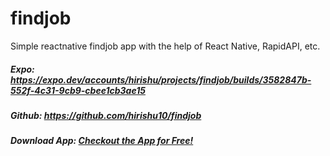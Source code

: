 # findjob

Simple reactnative findjob app with the help of React Native, RapidAPI, etc.

##### **Expo:** https://expo.dev/accounts/hirishu/projects/findjob/builds/3582847b-552f-4c31-9cb9-cbee1cb3ae15

##### **Github:** https://github.com/hirishu10/findjob

##### **Download App:** [Checkout the App for Free!](https://expo.dev/accounts/hirishu/projects/findjob/builds/3582847b-552f-4c31-9cb9-cbee1cb3ae15)
